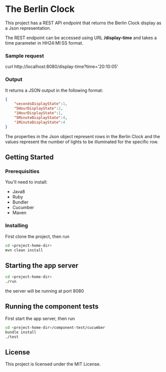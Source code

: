 # The Berlin Clock

This project has a REST API endpoint that returns the Berlin Clock display as a Json representation.

The REST endpoint can be accessed using URL **/display-time** and takes a time parameter in HH24:MI:SS format.

### Sample request
curl http://localhost:8080/display-time?time='20:10:05'

### Output
It returns a JSON output in the following format:
```json
{
    "secondsDisplayState":1,
    "5HourDisplayState":2,
    "1HourDisplayState":1,
    "5MinuteDisplayState":4,
    "1MinuteDisplayState":4
}
```
The properties in the Json object represent rows in the Berlin Clock and the values represent the number of lights to be illuminated for the specific row.

## Getting Started

### Prerequisities

You'll need to install:

 * Java8
 * Ruby
 * Bundler
 * Cucumber
 * Maven

### Installing

First clone the project, then run
```bash
cd <project-home-dir>
mvn clean install
```

## Starting the app server

```bash
cd <project-home-dir>
./run
```

the server will be running at port 8080

## Running the component tests

First start the app server, then run

```bash
cd <project-home-dir>/component-test/cucumber
bundle install
./test
```

## License

This project is licensed under the MIT License.
